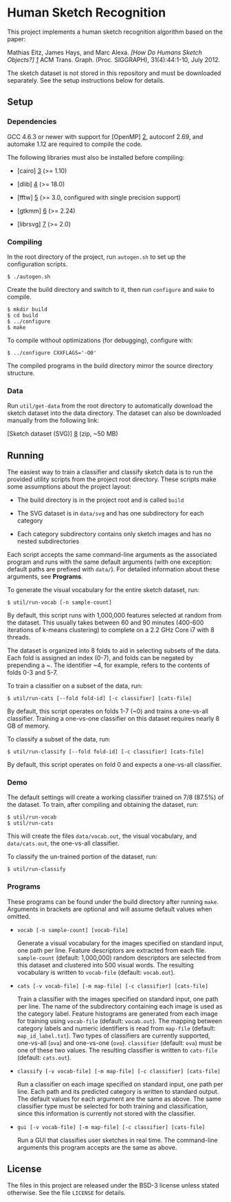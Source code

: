 # Human Sketch Recognition

This project implements a human sketch recognition algorithm based on the
paper:

Mathias Eitz, James Hays, and Marc Alexa. *[How Do Humans Sketch Objects?]
[1]* ACM Trans. Graph. (Proc. SIGGRAPH), 31(4):44:1-10, July 2012.

[1]: http://cybertron.cg.tu-berlin.de/eitz/projects/classifysketch/

The sketch dataset is not stored in this repository and must be downloaded
separately.  See the setup instructions below for details.

## Setup

### Dependencies

GCC 4.6.3 or newer with support for [OpenMP] [2], autoconf 2.69, and automake
1.12 are required to compile the code.

[2]: http://openmp.org/

The following libraries must also be installed before compiling:

  * [cairo] [3] (>= 1.10)

  * [dlib] [4] (>= 18.0)

  * [fftw] [5] (>= 3.0, configured with single precision support)

  * [gtkmm] [6] (>= 2.24)

  * [librsvg] [7] (>= 2.0)

[3]: http://cairographics.org/
[4]: http://dlib.net/
[5]: http://fftw.org/
[6]: http://gtkmm.org/
[7]: https://live.gnome.org/LibRsvg

### Compiling

In the root directory of the project, run `autogen.sh` to set up the
configuration scripts.

    $ ./autogen.sh

Create the build directory and switch to it, then run `configure` and `make`
to compile.

    $ mkdir build
    $ cd build
    $ ../configure
    $ make

To compile without optimizations (for debugging), configure with:

    $ ../configure CXXFLAGS='-O0'

The compiled programs in the build directory mirror the source directory
structure.

### Data

Run `util/get-data` from the root directory to automatically download the
sketch dataset into the data directory.  The dataset can also be downloaded
manually from the following link:

[Sketch dataset (SVG)] [8] (zip, ~50 MB)

[8]: http://cybertron.cg.tu-berlin.de/eitz/projects/classifysketch/sketches_svg.zip

## Running

The easiest way to train a classifier and classify sketch data is to run the
provided utility scripts from the project root directory.  These scripts make
some assumptions about the project layout:

  * The build directory is in the project root and is called `build`

  * The SVG dataset is in `data/svg` and has one subdirectory for each
    category

  * Each category subdirectory contains only sketch images and has no nested
    subdirectories

Each script accepts the same command-line arguments as the associated program
and runs with the same default arguments (with one exception: default paths
are prefixed with `data/`).  For detailed information about these arguments,
see **Programs**.

To generate the visual vocabulary for the entire sketch dataset, run:

    $ util/run-vocab [-n sample-count]

By default, this script runs with 1,000,000 features selected at random from
the dataset.  This usually takes between 60 and 90 minutes (400-600 iterations
of k-means clustering) to complete on a 2.2 GHz Core i7 with 8 threads.

The dataset is organized into 8 folds to aid in selecting subsets of the data.
Each fold is assigned an index (0-7), and folds can be negated by prepending
a ~.  The identifier ~4, for example, refers to the contents of folds 0-3 and
5-7.

To train a classifier on a subset of the data, run:

    $ util/run-cats [--fold fold-id] [-c classifier] [cats-file]

By default, this script operates on folds 1-7 (~0) and trains a one-vs-all
classifier.  Training a one-vs-one classifier on this dataset requires nearly
8 GB of memory.

To classify a subset of the data, run:

    $ util/run-classify [--fold fold-id] [-c classifier] [cats-file]

By default, this script operates on fold 0 and expects a one-vs-all
classifier.

### Demo

The default settings will create a working classifier trained on 7/8 (87.5%)
of the dataset.  To train, after compiling and obtaining the dataset, run:

    $ util/run-vocab
    $ util/run-cats

This will create the files `data/vocab.out`, the visual vocabulary, and
`data/cats.out`, the one-vs-all classifier.

To classify the un-trained portion of the dataset, run:

    $ util/run-classify

### Programs

These programs can be found under the build directory after running `make`.
Arguments in brackets are optional and will assume default values when
omitted.

  * `vocab [-n sample-count] [vocab-file]`

    Generate a visual vocabulary for the images specified on standard input,
    one path per line.  Feature descriptors are extracted from each file.
    `sample-count` (default: 1,000,000) random descriptors are selected from
    this dataset and clustered into 500 visual words.  The resulting
    vocabulary is written to `vocab-file` (default: `vocab.out`).

  * `cats [-v vocab-file] [-m map-file] [-c classifier] [cats-file]`

    Train a classifier with the images specified on standard input, one path
    per line.  The name of the subdirectory containing each image is used as
    the category label.  Feature histograms are generated from each image for
    training using `vocab-file` (default: `vocab.out`).  The mapping between
    category labels and numeric identifiers is read from `map-file` (default:
    `map_id_label.txt`).  Two types of classifiers are currently supported,
    one-vs-all (`ova`) and one-vs-one (`ovo`).  `classifier` (default: `ova`)
    must be one of these two values.  The resulting classifier is written to
    `cats-file` (default: `cats.out`).

  * `classify [-v vocab-file] [-m map-file] [-c classifier] [cats-file]`

    Run a classifier on each image specified on standard input, one path per
    line.  Each path and its predicted category is written to standard output.
    The default values for each argument are the same as above.  The same
    classifier type must be selected for both training and classification,
    since this information is currently not stored with the classifier.

  * `gui [-v vocab-file] [-m map-file] [-c classifier] [cats-file]`

    Run a GUI that classifies user sketches in real time.  The command-line
    arguments this program accepts are the same as above.

## License

The files in this project are released under the BSD-3 license unless stated
otherwise.  See the file `LICENSE` for details.
